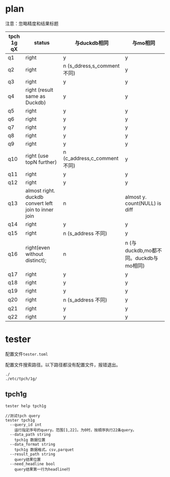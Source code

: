 # plan

注意：忽略精度和结果标题

| tpch 1g qX | status                                                   | 与duckdb相同                  | 与mo相同                         |
|------------|----------------------------------------------------------|----------------------------|-------------------------------|
| q1         | right                                                    | y                          | y                             |
| q2         | right                                                    | n (s_ddress,s_comment 不同)  | y                             |
| q3         | right                                                    | y                          | y                             |
| q4         | right (result same as Duckdb)                            | y                          | y                             |
| q5         | right                                                    | y                          | y                             |
| q6         | right                                                    | y                          | y                             |
| q7         | right                                                    | y                          | y                             |
| q8         | right                                                    | y                          | y                             |
| q9         | right                                                    | y                          | y                             |
| q10        | right (use topN further)                                 | n (c_address,c_comment 不同) | y                             |
| q11        | right                                                    | y                          | y                             |
| q12        | right                                                    | y                          | y                             |
| q13        | almost right. duckdb convert left join to inner join     | n                          | almost y. count(NULL) is diff |
| q14        | right                                                    | y                          | y                             |
| q15        | right                                                    | n (s_address 不同)           | y                             |
| q16        | right(even without distinct);                            | n                          | n (与duckdb,mo都不同。duckdb与mo相同) |
| q17        | right                                                    | y                          | y                             |
| q18        | right                                                    | y                          | y                             |
| q19        | right                                                    | y                          | y                             |
| q20        | right                                                    | n (s_address 不同)           | y                             |
| q21        | right                                                    | y                          | y                             |
| q22        | right                                                    | y                          | y                             |


# tester

配置文件`tester.toml`

配置文件搜索路径。以下路径都没有配置文件，报错退出。
```text
./
./etc/tpch/1g/
```

## tpch1g



```shell
tester help tpch1g

//测试tpch query
tester tpch1g
  --query_id int 
    运行指定序号的query。范围[1,22]。为0时，按顺序执行22条query。
  --data_path string
    tpch1g 数据位置
  --data_format string
    tpch1g 数据格式。csv,parquet
  --result_path string
    query结果位置
  --need_headline bool
    query结果第一行为headline行

```